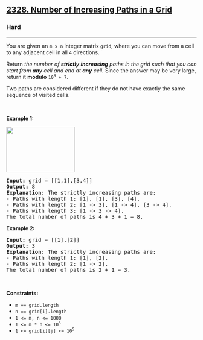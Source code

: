 <h2><a href="https://leetcode.com/problems/number-of-increasing-paths-in-a-grid/">2328. Number of Increasing Paths in a Grid</a></h2><h3>Hard</h3><hr><div style="user-select: auto;"><p style="user-select: auto;">You are given an <code style="user-select: auto;">m x n</code> integer matrix <code style="user-select: auto;">grid</code>, where you can move from a cell to any adjacent cell in all <code style="user-select: auto;">4</code> directions.</p>

<p style="user-select: auto;">Return <em style="user-select: auto;">the number of <strong style="user-select: auto;">strictly</strong> <strong style="user-select: auto;">increasing</strong> paths in the grid such that you can start from <strong style="user-select: auto;">any</strong> cell and end at <strong style="user-select: auto;">any</strong> cell. </em>Since the answer may be very large, return it <strong style="user-select: auto;">modulo</strong> <code style="user-select: auto;">10<sup style="user-select: auto;">9</sup> + 7</code>.</p>

<p style="user-select: auto;">Two paths are considered different if they do not have exactly the same sequence of visited cells.</p>

<p style="user-select: auto;">&nbsp;</p>
<p style="user-select: auto;"><strong style="user-select: auto;">Example 1:</strong></p>
<img alt="" src="https://assets.leetcode.com/uploads/2022/05/10/griddrawio-4.png" style="width: 181px; height: 121px; user-select: auto;">
<pre style="user-select: auto;"><strong style="user-select: auto;">Input:</strong> grid = [[1,1],[3,4]]
<strong style="user-select: auto;">Output:</strong> 8
<strong style="user-select: auto;">Explanation:</strong> The strictly increasing paths are:
- Paths with length 1: [1], [1], [3], [4].
- Paths with length 2: [1 -&gt; 3], [1 -&gt; 4], [3 -&gt; 4].
- Paths with length 3: [1 -&gt; 3 -&gt; 4].
The total number of paths is 4 + 3 + 1 = 8.
</pre>

<p style="user-select: auto;"><strong style="user-select: auto;">Example 2:</strong></p>

<pre style="user-select: auto;"><strong style="user-select: auto;">Input:</strong> grid = [[1],[2]]
<strong style="user-select: auto;">Output:</strong> 3
<strong style="user-select: auto;">Explanation:</strong> The strictly increasing paths are:
- Paths with length 1: [1], [2].
- Paths with length 2: [1 -&gt; 2].
The total number of paths is 2 + 1 = 3.
</pre>

<p style="user-select: auto;">&nbsp;</p>
<p style="user-select: auto;"><strong style="user-select: auto;">Constraints:</strong></p>

<ul style="user-select: auto;">
	<li style="user-select: auto;"><code style="user-select: auto;">m == grid.length</code></li>
	<li style="user-select: auto;"><code style="user-select: auto;">n == grid[i].length</code></li>
	<li style="user-select: auto;"><code style="user-select: auto;">1 &lt;= m, n &lt;= 1000</code></li>
	<li style="user-select: auto;"><code style="user-select: auto;">1 &lt;= m * n &lt;= 10<sup style="user-select: auto;">5</sup></code></li>
	<li style="user-select: auto;"><code style="user-select: auto;">1 &lt;= grid[i][j] &lt;= 10<sup style="user-select: auto;">5</sup></code></li>
</ul>
</div>